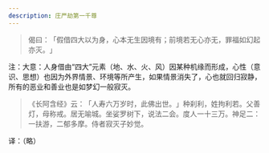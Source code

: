 ```yaml
---
description: 庄严劫第一千尊
---
```


> 偈曰：​「假借四大以为身，心本无生因境有；前境若无心亦无，罪福如幻起亦灭。​」

注：大意：人身借由“四大”元素（地、水、火、风）因某种机缘而形成，心性（意识、思想）也因为外界情景、环境等所产生，如果情景消失了，心也就回归寂静，所有的恶业和善业也是如梦幻一般寂灭。

> 《长阿含经》云：​「人寿六万岁时，此佛出世。​」种刹利，姓拘利若。父善灯，母称戒。居无喻城。坐娑罗树下，说法二会。度人一十三万。神足二：一扶游，二郁多摩。侍者寂灭子妙觉。

译：（略）